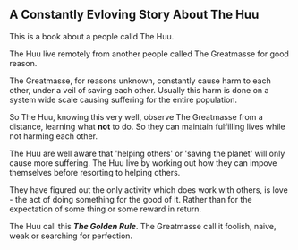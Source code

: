 ## A Constantly Evloving Story About **The Huu**
This is a book about a people calld The Huu.

The Huu live remotely from another people called The Greatmasse for good reason.

The Greatmasse, for reasons unknown, constantly cause harm to each other, under a veil of saving each other. Usually this harm is done on a system wide scale causing suffering for the entire population.

So The Huu, knowing this very well, observe The Greatmasse from a distance, learning what **not** to do. So they can maintain fulfilling lives while not harming each other.

The Huu are well aware that 'helping others' or 'saving the planet' will only cause more suffering. The Huu live by working out how they can impove themselves  before resorting to helping others.

They have figured out the only activity which does work with others, is love - the act of doing something for the good of it. Rather than for the expectation of some thing or some reward in return.

The Huu call this ***The Golden Rule***. The Greatmasse call it foolish, naive, weak or searching for perfection.
